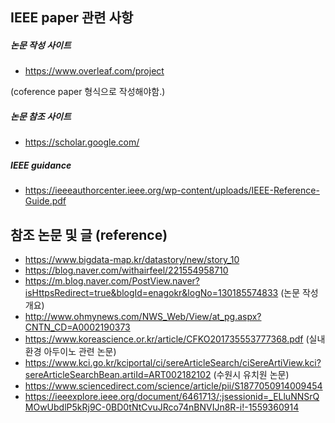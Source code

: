 ## IEEE paper 관련 사항 

##### 논문 작성 사이트 
- https://www.overleaf.com/project

(coference paper 형식으로 작성해야함.)

##### 논문 참조 사이트 
- https://scholar.google.com/


##### IEEE guidance 
- https://ieeeauthorcenter.ieee.org/wp-content/uploads/IEEE-Reference-Guide.pdf
 
 ## 참조 논문 및 글 (reference)
 - https://www.bigdata-map.kr/datastory/new/story_10
- https://blog.naver.com/withairfeel/221554958710
- https://m.blog.naver.com/PostView.naver?isHttpsRedirect=true&blogId=enagokr&logNo=130185574833 (논문 작성 개요) 
- http://www.ohmynews.com/NWS_Web/View/at_pg.aspx?CNTN_CD=A0002190373
- https://www.koreascience.or.kr/article/CFKO201735553777368.pdf (실내 환경 아두이노 관련 논문) 
- https://www.kci.go.kr/kciportal/ci/sereArticleSearch/ciSereArtiView.kci?sereArticleSearchBean.artiId=ART002182102 (수원시 유치원 논문) 
- https://www.sciencedirect.com/science/article/pii/S1877050914009454
- https://ieeexplore.ieee.org/document/6461713/;jsessionid=_ELluNNSrQMOwUbdlP5kRj9C-0BD0tNtCvuJRco74nBNVIJn8R-i!-1559360914
